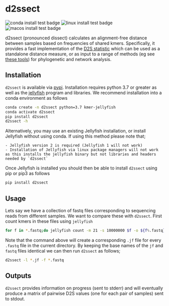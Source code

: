 # d2ssect

![conda install test badge](https://github.com/iracooke/d2ssect/actions/workflows/conda.yml/badge.svg)
![linux install test badge](https://github.com/iracooke/d2ssect/actions/workflows/linux.yml/badge.svg)
![macos install test badge](https://github.com/iracooke/d2ssect/actions/workflows/macos.yml/badge.svg)

d2ssect (pronounced dissect) calculates an alignment-free distance between samples based on frequencies of shared kmers. Specifically, it provides a fast implementation of the [D2S statistic](https://www.liebertpub.com/doi/10.1089/cmb.2009.0198) which can be used as a standalone distance measure, or as input to a range of methods (eg see [these tools](https://github.com/chanlab-genomics/alignment-free-tools)) for phylogenetic and network analysis.


## Installation

`d2ssect` is available via [pypi](https://pypi.org/project/d2ssect/).  Installation requires python 3.7 or greater as well as the [jellyfish](https://github.com/gmarcais/Jellyfish) program and libraries.  We recommend installation into a conda environment as follows
```bash
conda create -n d2ssect python=3.7 kmer-jellyfish
conda activate d2ssect
pip install d2ssect
d2ssect -h
```

Alternatively, you may use an existing Jellyfish installation, or install Jellyfish without using conda. If using this method please note that;

	- Jellyfish version 2 is required (Jellyfish 1 will not work)
	- Installation of Jellyfish via linux package managers will not work as this installs the jellyfish binary but not libraries and headers needed by `d2ssect`

Once Jellyfish is installed you should then be able to install `d2ssect` using pip or pip3 as follows
```bash
pip install d2ssect
```


## Usage

Lets say we have a collection of fastq files corresponding to sequencing reads from different samples. We want to compare these with `d2ssect`.  First count kmers in these files using `jellyfish`

```bash
for f in *.fastq;do jellyfish count -m 21 -s 10000000 $f -o ${f%.fastq}.jf ;done
```

Note that the command above will create a corresponding `.jf` file for every `.fastq` file in the current directory. By keeping the base names of the `jf` and `fastq` files identical we can then run `d2ssect` as follows;

```bash
d2ssect -l *.jf -f *.fastq
```

## Outputs

`d2ssect` provides information on progress (sent to stderr) and will eventually produce a matrix of pairwise D2S values (one for each pair of samples) sent to stdout. 



